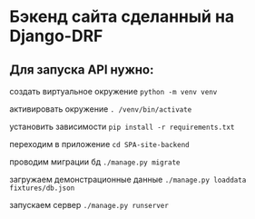 # Бэкенд сайта сделанный на Django-DRF

## Для запуска API нужно:

создать виртуальное окружение `python -m venv venv`

активировать окружение `. /venv/bin/activate`

установить зависимости `pip install -r requirements.txt`

переходим в приложение `cd SPA-site-backend`

проводим миграции бд `./manage.py migrate`

загружаем демонстрационные данные `./manage.py loaddata fixtures/db.json`

запускаем сервер `./manage.py runserver`
